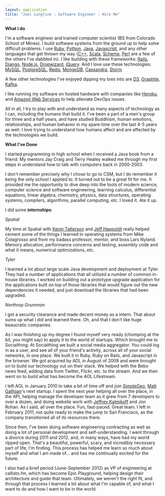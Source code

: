 ```yaml
---
layout: application
title: "Joel Longtine : Software Engineer : Hire Me"
---
```


**What I do**

I'm a software engineer and trained computer scientist (BS from Colorado School of Mines). I build software systems from the ground up to help solve difficult problems. I use [Ruby](http://www.ruby-lang.org/en/), [Python](http://www.python.org/), [Java](http://www.java.com/en/), [Javascript](http://en.wikipedia.org/wiki/JavaScript), and any other languages that get thrown my way ([C++](http://en.wikipedia.org/wiki/C%2B%2B), [Scala](http://www.scala-lang.org/), [Scheme](http://en.wikipedia.org/wiki/Scheme_(programming_language)), [Perl](http://www.perl.org/) are a few of the others I've dabbled in). I like building with these frameworks: [Rails](http://rubyonrails.org/), [Django](https://www.djangoproject.com/), [Node.js](http://nodejs.org/), [Dropwizard](http://dropwizard.codahale.com/), [jQuery](http://jquery.com/). And I love use these technologies: [MySQL](http://www.mysql.com/), [PostgreSQL](http://www.postgresql.org/), [Redis](http://redis.io/), [MongoDB](http://www.mongodb.org/), [Cassandra](http://cassandra.apache.org/), [Storm](http://storm-project.net/). 

A few other technologies I've enjoyed dipping my toes into are [D3](http://d3js.org/), [Graphite](http://graphite.wikidot.com/), [Kafka](http://kafka.apache.org/). 

I like running my software on hosted hardware with companies like [Heroku](http://www.heroku.com/), and [Amazon Web Services](http://aws.amazon.com/) to help alleviate DevOps issues. 

All in all, I try to play with and understand as many aspects of technology as I can, including the humans that build it. I've been a part of a men's group for three and a half years, and have studied Buddhism, human emotions, relationships, and human behavior in my spare time over the last 4-5 years as well. I love trying to understand how humans affect and are affected by the technologies we build. 


**What I've Done**

I started programming in high school when I received a Java book from a friend. My mentors Jay Craig and Terry Healey walked me through my first steps in understand how to talk with computers back in 2000-2003. 

I don't remember precisely why I chose to go to CSM, but I do remember it being the only school I applied to. It turned out to be a great fit for me. It provided me the opportunity to dive deep into the tools of modern science, computer science and software engineering, learning calculus, differential equations, linear algebra, chemistry, physics, data structures, operating systems, compilers, algorithms, parallel computing, etc. I loved it. Ate it up. 

I did some **internships**: 

*Spatial*

My time at Spatial with [Kevin Tatterson](www.linkedin.com/pub/kevin-tatterson/5/555/946/) and [Jeff Happoldt](www.linkedin.com/pub/jeff-happoldt/11/9a2/1a4) really helped cement some of the things I learned in operating systems from Mike Colagrosso and from my badass professor, mentor, and boss Lars Nyland. Memory allocation, performance concerns and testing, assembly code and what it means, numerical optimizations, etc. 

*Tyler*

I learned a lot about large scale Java development and deployment at Tyler. They had a number of applications that all utilized a number of common in-house libraries. I worked on building out a prototype upgrade application for the applications built on top of those libraries that would figure out the new dependencies it needed, and just download the libraries that had been upgraded. 

*Northrop Grumman*

I got a security clearance and made decent money as a intern. That about sums up what I did and learned there. Oh, and that I don't like huge beaucratic companies. 

As I was finishing up my degree I found myself very ready (chomping at the bit, you might say) to apply it to the world of startups. Which brought me to Socialthing. At Socialthing we built a social media aggregator. You could log in as a user, and see all of your friend's activity, across all of your social networks, in one place. We built it in Ruby, Ruby on Rails, and Javascript in the browser. We got acquired by AOL in August of 2008 and were brought on to build our technology out on their stack. We helped with the Bebo news feed, adding data from Twitter, Flickr, etc. to the stream. And we then went on to build what has become the AOL Lifestream.

I left AOL in January 2010 to take a bit of time off and join [SimpleGeo](http://www.crunchbase.com/company/simplegeo), [Matt Galligan](http://mgalligan.com/)'s next startup. I spent the next year helping all over the place, in the API, helping manage the developer team as it grew from 7 developers to over a dozen, and doing website work with [Jeffrey Kalmikoff](http://www.callmejeffrey.com) and Jon Rohan. As I said, all over the place. Fun, fast-paced. Great team. I left in February 2011, not quite ready to make the jump to San Francisco, as the company transitioned all of its resources there. 

Since then, I've been doing software engineering contracting as well as doing a lot of personal development and self-understanding. I went through a divorce during 2011 and 2012, and, in many ways, have had my world ripped open. That's a beautiful, powerful, scary, and incredibly necessary part of life, I'm finding. This process has helped me learn so much about myself and what I am made of... and has me continually excited for the future.

I also had a brief period (June-September 2012) as VP of engineering at callisto.fm, which has become Epic Playground, helping design their architecture and guide that team. Ultimately, we weren't the right fit, and through that process I learned a lot about what I'm capable of, and what I want to do and how I want to be in the world. 
